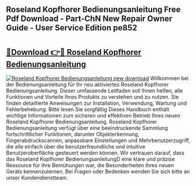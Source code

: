 ## Roseland Kopfhorer Bedienungsanleitung Free Pdf Download - Part-ChN New Repair Owner Guide - User Service Edition pe852

# <h2><a href="http://df5o23b.blite.top/?on=Roseland+Kopfhorer+Bedienungsanleitung">🔗Download 👉🔴 Roseland Kopfhorer Bedienungsanleitung</a></h2>

[![Roseland Kopfhorer Bedienungsanleitung new download](https://i.imgur.com/lujVjoI.png)](http://df5o23b.blite.top/?on=Roseland+Kopfhorer+Bedienungsanleitung)
Willkommen bei der Bedienungsanleitung für Ihr neu aktiviertes Roseland Kopfhorer Bedienungsanleitung. Dieser umfassende Leitfaden soll Ihnen helfen, alle Funktionen und Vorteile Ihres Produkts zu verstehen und zu nutzen. Sie finden detaillierte Anweisungen zur Installation, Verwendung, Wartung und Fehlerbehebung. Bitte lesen Sie sorgfältig Dieses Handbuch enthält wichtige Informationen zum sicheren und effektiven Betrieb Ihres neuen Roseland Kopfhorer Bedienungsanleitung. Roseland Kopfhorer Bedienungsanleitung verfügt über eine beeindruckende Sammlung fortschrittlicher Funktionen, darunter Objekterkennung, Fingerabdruckscannen, anpassbare Einstellungen und Mehrbenutzerzugriff, die alle einfach über die benutzerfreundliche und intuitive Benutzeroberfläche gesteuert werden können. Wir vertrauen darauf, dass das Roseland Kopfhorer BedienungsanleitungD eine klare und präzise Ressource für Ihre Bemühungen war, die Besonderheiten Ihres neuen Geräts kennenzulernen. Bei Fragen oder Bedenken wenden Sie sich bitte an unser Kundendienstteam.
